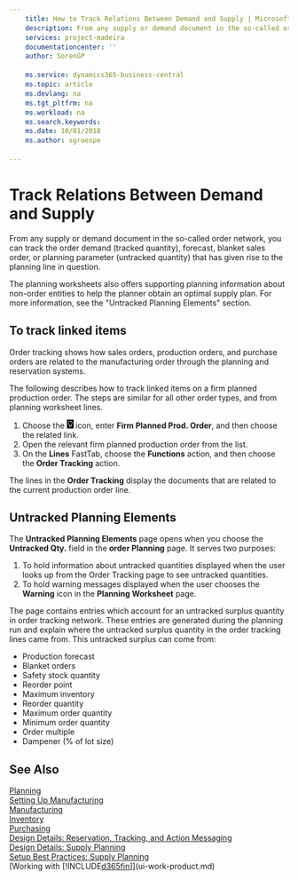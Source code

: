 ```yaml
---
    title: How to Track Relations Between Demand and Supply | Microsoft Docs
    description: From any supply or demand document in the so-called order network, you can track the order demand (tracked quantity), forecast, blanket sales order, or planning parameter (untracked quantity) that has given rise to the planning line in question.
    services: project-madeira
    documentationcenter: ''
    author: SorenGP

    ms.service: dynamics365-business-central
    ms.topic: article
    ms.devlang: na
    ms.tgt_pltfrm: na
    ms.workload: na
    ms.search.keywords:
    ms.date: 10/01/2018
    ms.author: sgroespe

---
```

# Track Relations Between Demand and Supply
From any supply or demand document in the so-called order network, you can track the order demand (tracked quantity), forecast, blanket sales order, or planning parameter (untracked quantity) that has given rise to the planning line in question.

The planning worksheets also offers supporting planning information about non-order entities to help the planner obtain an optimal supply plan. For more information, see the "Untracked Planning Elements" section.

## To track linked items
Order tracking shows how sales orders, production orders, and purchase orders are related to the manufacturing order through the planning and reservation systems.

The following describes how to track linked items on a firm planned production order. The steps are similar for all other order types, and from planning worksheet lines.

1. Choose the ![Lightbulb that opens the Tell Me feature](media/ui-search/search_small.png "Tell me what you want to do") icon, enter **Firm Planned Prod. Order**, and then choose the related link.
2. Open the relevant firm planned production order from the list.
3. On the **Lines** FastTab, choose the **Functions** action, and then choose the **Order Tracking** action.

The lines in the **Order Tracking** display the documents that are related to the current production order line.

## Untracked Planning Elements
The **Untracked Planning Elements** page opens when you choose the **Untracked Qty.** field in the **order Planning** page. It serves two purposes:

1. To hold information about untracked quantities displayed when the user looks up from the Order Tracking page to see untracked quantities.
2. To hold warning messages displayed when the user chooses the **Warning** icon in the **Planning Worksheet** page.

The page contains entries which account for an untracked surplus quantity in order tracking network. These entries are generated during the planning run and explain where the untracked surplus quantity in the order tracking lines came from. This untracked surplus can come from:

- Production forecast
- Blanket orders
- Safety stock quantity
- Reorder point
- Maximum inventory
- Reorder quantity
- Maximum order quantity
- Minimum order quantity
- Order multiple
- Dampener (% of lot size)

## See Also  
[Planning](production-planning.md)   
[Setting Up Manufacturing](production-configure-production-processes.md)  
[Manufacturing](production-manage-manufacturing.md)    
[Inventory](inventory-manage-inventory.md)  
[Purchasing](purchasing-manage-purchasing.md)  
[Design Details: Reservation, Tracking, and Action Messaging](design-details-reservation-order-tracking-and-action-messaging.md)  
[Design Details: Supply Planning](design-details-supply-planning.md)   
[Setup Best Practices: Supply Planning](setup-best-practices-supply-planning.md)  
[Working with [!INCLUDE[d365fin](includes/d365fin_md.md)]](ui-work-product.md)
